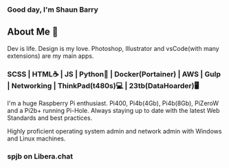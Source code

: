 ### Good day, I'm Shaun Barry

## About Me 🔷

Dev is life. Design is my love. 
Photoshop, Illustrator and vsCode(with many extensions) are my main apps.

### SCSS | HTML☕ | JS | Python🐍 | Docker(Portainer) | AWS | Gulp | Networking | ThinkPad(t480s)💻 | 23tb(DataHoarder)🖥️

I'm a huge Raspberry Pi enthusiast. Pi400, Pi4b(4Gb), Pi4b(8Gb), PiZeroW and a Pi2b+ running Pi-Hole.
Always staying up to date with the latest Web Standards and best practices. 

Highly proficient operating system admin and network admin with Windows and Linux machines. 

### spjb on Libera.chat
